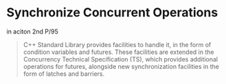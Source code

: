 # Synchronize Concurrent Operations

in aciton 2nd P/95

> C++ Standard Library provides facilities to handle it, in the
> form of condition variables and futures. These facilities are extended in
> the Concurrency Technical Specification (TS), which provides additional 
> operations for futures, alongside new synchronization facilities in the form 
> of latches and barriers.

